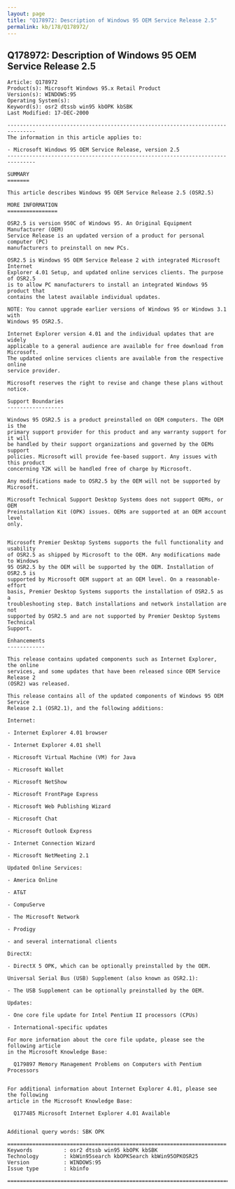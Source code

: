 ```yaml
---
layout: page
title: "Q178972: Description of Windows 95 OEM Service Release 2.5"
permalink: kb/178/Q178972/
---
```


## Q178972: Description of Windows 95 OEM Service Release 2.5

	Article: Q178972
	Product(s): Microsoft Windows 95.x Retail Product
	Version(s): WINDOWS:95
	Operating System(s): 
	Keyword(s): osr2 dtssb win95 kbOPK kbSBK
	Last Modified: 17-DEC-2000
	
	-------------------------------------------------------------------------------
	The information in this article applies to:
	
	- Microsoft Windows 95 OEM Service Release, version 2.5 
	-------------------------------------------------------------------------------
	
	SUMMARY
	=======
	
	This article describes Windows 95 OEM Service Release 2.5 (OSR2.5)
	
	MORE INFORMATION
	================
	
	OSR2.5 is version 950C of Windows 95. An Original Equipment Manufacturer (OEM)
	Service Release is an updated version of a product for personal computer (PC)
	manufacturers to preinstall on new PCs.
	
	OSR2.5 is Windows 95 OEM Service Release 2 with integrated Microsoft Internet
	Explorer 4.01 Setup, and updated online services clients. The purpose of OSR2.5
	is to allow PC manufacturers to install an integrated Windows 95 product that
	contains the latest available individual updates.
	
	NOTE: You cannot upgrade earlier versions of Windows 95 or Windows 3.1 with
	Windows 95 OSR2.5.
	
	Internet Explorer version 4.01 and the individual updates that are widely
	applicable to a general audience are available for free download from Microsoft.
	The updated online services clients are available from the respective online
	service provider.
	
	Microsoft reserves the right to revise and change these plans without notice.
	
	Support Boundaries
	------------------
	
	Windows 95 OSR2.5 is a product preinstalled on OEM computers. The OEM is the
	primary support provider for this product and any warranty support for it will
	be handled by their support organizations and governed by the OEMs support
	policies. Microsoft will provide fee-based support. Any issues with this product
	concerning Y2K will be handled free of charge by Microsoft.
	
	Any modifications made to OSR2.5 by the OEM will not be supported by Microsoft.
	
	Microsoft Technical Support Desktop Systems does not support OEMs, or OEM
	Preinstallation Kit (OPK) issues. OEMs are supported at an OEM account level
	only.
	
	
	Microsoft Premier Desktop Systems supports the full functionality and usability
	of OSR2.5 as shipped by Microsoft to the OEM. Any modifications made to Windows
	95 OSR2.5 by the OEM will be supported by the OEM. Installation of OSR2.5 is
	supported by Microsoft OEM support at an OEM level. On a reasonable-effort
	basis, Premier Desktop Systems supports the installation of OSR2.5 as a
	troubleshooting step. Batch installations and network installation are not
	supported by OSR2.5 and are not supported by Premier Desktop Systems Technical
	Support.
	
	Enhancements
	------------
	
	This release contains updated components such as Internet Explorer, the online
	services, and some updates that have been released since OEM Service Release 2
	(OSR2) was released.
	
	This release contains all of the updated components of Windows 95 OEM Service
	Release 2.1 (OSR2.1), and the following additions:
	
	Internet:
	
	- Internet Explorer 4.01 browser
	
	- Internet Explorer 4.01 shell
	
	- Microsoft Virtual Machine (VM) for Java
	
	- Microsoft Wallet
	
	- Microsoft NetShow
	
	- Microsoft FrontPage Express
	
	- Microsoft Web Publishing Wizard
	
	- Microsoft Chat
	
	- Microsoft Outlook Express
	
	- Internet Connection Wizard
	
	- Microsoft NetMeeting 2.1
	
	Updated Online Services:
	
	- America Online
	
	- AT&T
	
	- CompuServe
	
	- The Microsoft Network
	
	- Prodigy
	
	- and several international clients
	
	DirectX:
	
	- DirectX 5 OPK, which can be optionally preinstalled by the OEM.
	
	Universal Serial Bus (USB) Supplement (also known as OSR2.1):
	
	- The USB Supplement can be optionally preinstalled by the OEM.
	
	Updates:
	
	- One core file update for Intel Pentium II processors (CPUs)
	
	- International-specific updates
	
	For more information about the core file update, please see the following article
	in the Microsoft Knowledge Base:
	
	  Q179897 Memory Management Problems on Computers with Pentium Processors
	
	
	For additional information about Internet Explorer 4.01, please see the following
	article in the Microsoft Knowledge Base:
	
	  Q177485 Microsoft Internet Explorer 4.01 Available
	
	
	Additional query words: SBK OPK
	
	======================================================================
	Keywords          : osr2 dtssb win95 kbOPK kbSBK 
	Technology        : kbWin95search kbOPKSearch kbWin95OPKOSR25
	Version           : WINDOWS:95
	Issue type        : kbinfo
	
	=============================================================================
	
